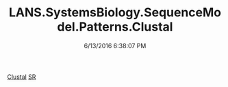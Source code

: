 ﻿---
title: LANS.SystemsBiology.SequenceModel.Patterns.Clustal
date: 6/13/2016 6:38:07 PM
---

[Clustal](T-LANS.SystemsBiology.SequenceModel.Patterns.Clustal.Clustal.html)
[SR](T-LANS.SystemsBiology.SequenceModel.Patterns.Clustal.SR.html)
